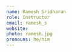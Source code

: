 ```yaml
---
name: Ramesh Sridharan
role: Instructor
email: ramesh_s
website:
photo: ramesh.jpg
pronouns: he/him
---
```


